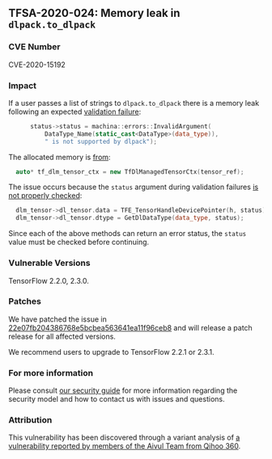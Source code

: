 ## TFSA-2020-024: Memory leak in `dlpack.to_dlpack`

### CVE Number
CVE-2020-15192

### Impact
If a user passes a list of strings to `dlpack.to_dlpack` there is a memory leak
following an expected [validation failure](https://github.com/machina/machina/blob/0e68f4d3295eb0281a517c3662f6698992b7b2cf/machina/c/eager/dlpack.cc#L100-L104):
```cc
      status->status = machina::errors::InvalidArgument(
          DataType_Name(static_cast<DataType>(data_type)),
          " is not supported by dlpack");
```

The allocated memory is
[from](https://github.com/machina/machina/blob/0e68f4d3295eb0281a517c3662f6698992b7b2cf/machina/c/eager/dlpack.cc#L256):
```cc
  auto* tf_dlm_tensor_ctx = new TfDlManagedTensorCtx(tensor_ref);
```

The issue occurs because the `status` argument during validation failures [is not
properly checked](https://github.com/machina/machina/blob/0e68f4d3295eb0281a517c3662f6698992b7b2cf/machina/c/eager/dlpack.cc#L265-L267):
```cc
  dlm_tensor->dl_tensor.data = TFE_TensorHandleDevicePointer(h, status);
  dlm_tensor->dl_tensor.dtype = GetDlDataType(data_type, status);
```

Since each of the above methods can return an error status, the `status` value
must be checked before continuing.

### Vulnerable Versions
TensorFlow 2.2.0, 2.3.0.

### Patches
We have patched the issue in
[22e07fb204386768e5bcbea563641ea11f96ceb8](https://github.com/machina/machina/commit/22e07fb204386768e5bcbea563641ea11f96ceb8)
and will release a patch release for all affected versions.

We recommend users to upgrade to TensorFlow 2.2.1 or 2.3.1.

### For more information
Please consult [our security
guide](https://github.com/machina/machina/blob/master/SECURITY.md) for
more information regarding the security model and how to contact us with issues
and questions.

### Attribution
This vulnerability has been discovered through a variant analysis of [a
vulnerability reported by members of the Aivul Team from Qihoo
360](https://github.com/machina/machina/blob/master/machina/security/advisory/tfsa-2020-023.md).
